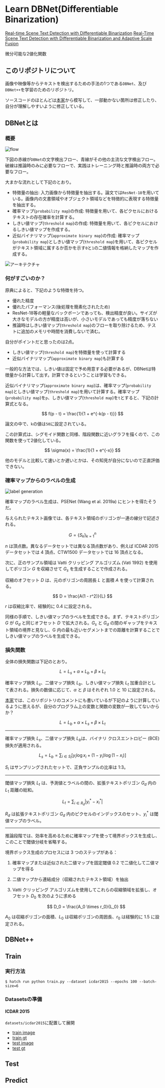 # Learn DBNet(Differentiable Binarization)

[Real-time Scene Text Detection with Differentiable Binarization](https://arxiv.org/abs/1911.08947)
[Real-Time Scene Text Detection with Differentiable Binarization and Adaptive Scale Fusion](https://arxiv.org/abs/2202.10304)

微分可能な2値化関数

## このリポジトリについて

画像や映像等からテキストを検出するための手法の1つである`DBNet`、及び`DBNet++`を学習のためのリポジトリ。

ソースコードのほとんどは[本家](https://github.com/MhLiao/DB)から模写して、一部動かない箇所は修正したり、自分が理解しやすいように修正している。

## DBNetとは

### 概要

![flow](doc/images/flow.png)

下図の赤線が`DBNet`の文字検出フロー、青線がその他の主流な文字検出フロー。破線は推論時のみに必要なフローで、実践はトレーニング時と推論時の両方で必要なフロー。

大まかな流れとして下記のとおり。

- 特徴量の抽出: 入力画像から特徴量を抽出する。論文では`ResNet-18`を用いている。画像内の文書領域やオブジェクト領域などを特徴的に表現する特徴量を抽出する。
- 確率マップ(`probability map`)の作成: 特徴量を用いて、各ピクセルにおけるテキストの存在確率を計算する。
- しきい値マップ(`threshold map`)の作成: 特徴量を用いて、各ピクセルにおけるしきい値マップを作成する。
- 近似バイナリマップ(`approximate binary map`)の作成: 確率マップ(`probability map`)としきい値マップ(`threshold map`)を用いて、各ピクセルがテキスト領域に属するか否かを示す`0`と`1`の二値情報を格納したマップを作成する。

![アーキテクチャ](doc/images/architecture.png)

### 何がすごいのか？

原典によると、下記のような特徴を持つ。

- 優れた精度
- 優れたパフォーマンス(後処理を簡素化されたため)
- ResNet-18等の軽量なバックボーンであっても、検出精度が良い。サイズが大きなモデルの方が精度は高いが、小さいモデルであっても精度が落ちない
- 推論時はしきい値マップ(`threshold map`)のフローを取り除けるため、テストに追加のメモリや時間を消費しないで済む。

自分がポイントだと思ったのは2点。

- しきい値マップ(`threshold map`)を特徴量を使って計算する
- 近似バイナリマップ(`approximate binary map`)も計算する

一般的な方法では、しきい値は固定で予め用意する必要があるが、DBNetは特徴量から計算して出す。計算できるということは学習もできる。

近似バイナリマップ(`approximate binary map`)は、確率マップ(`probability map`)としきい値マップ(`threshold map`)を用いて計算する。確率マップ(`probability map`)を`p`、しきい値マップ(`threshold map`)を`t`とすると、下記の計算式となる。

$$
f(p - t) = \frac{1}{1 + e^{-k(p - t)}}
$$

論文の中で、`k`の値は`50`に設定されている。

この計算式は、シグモイド関数と同様、階段関数に近いグラフを描くので、この関数を使って2値化している。

$$
\sigma(x) = \frac{1}{1 + e^{-x}}
$$

他のモデルと比較して速いとか遅いとかは、その知見が自分にないので正直評価できない。

### 確率マップからのラベルの生成

![label generation](doc/images/label_generation.png)

確率マップのラベル生成は、PSENet (Wang et al. 2019a) にヒントを得たそうだ。

与えられたテキスト画像では、各テキスト領域のポリゴンが一連の線分で記述される。

$$
G = \{S_k\}_{k=1}^{n}
$$

$n$ は頂点数。異なるデータセットでは異なる頂点数があり、例えば ICDAR 2015 データセットでは 4 頂点、CTW1500 データセットでは 16 頂点となる。

次に、正のサンプル領域は Vatti クリッピング アルゴリズム (Vati 1992) を使用してポリゴン $G$ を収縮させて $G_s$ を生成することで作成される。

収縮のオフセット $D$ は、元のポリゴンの周囲長 $L$ と面積 $A$ を使って計算される。

$$
D = \frac{A(1 - r^2)}{L}
$$

$r$ は収縮比率で、経験的に 0.4 に設定される。

同様の手順で、しきい値マップのラベルを生成できる。まず、テキストポリゴン $G$ が $G_d$ と同じオフセット $D$ で拡大される。$G_s$ と $G_d$ の間のギャップをテキスト領域の境界と見なし、G 内の最も近いセグメントまでの距離を計算することでしきい値マップのラベルを生成できる。

### 損失関数

全体の損失関数は下記のとおり。

$$
L = L_s + \alpha \times L_b + \beta \times L_t
$$

確率マップ損失 $L_s$、二値マップ損失 $L_b$、しきい値マップ損失 $L_t$ 加重合計として表される。損失の数値に応じて、$\alpha$ と $\beta$ はそれぞれ 1.0 と 10 に設定される。

[本家](https://github.com/MhLiao/DB)では、このリポジトリのコメントにも書いているが下記のように計算しているように思えるが、自分のプログラム上の変数と関数の変数が一致してないからか？

$$
L = L_b + \alpha \times L_s + \beta \times L_t
$$

***

確率マップ損失 $L_s$、二値マップ損失 $L_b$は、バイナリ クロスエントロピー (BCE) 損失が適用される。

$$
L_s = L_b = \sum_{i \in S_l} \left[ y_i \log x_i + (1 - y_i) \log (1 - x_i) \right]
$$

$S_l$ はサンプリングされたセットで、正負サンプルの比率は 1:3。

***

閾値マップ損失 $L_t$ は、予測値とラベルの間の、拡張テキストポリゴン $G_d$ 内の $L_1$ 距離の総和。

$$
L_t = \sum_{i \in R_d} | y_i^* - x_i^* |
$$

$R_d$ は拡張テキストポリゴン $G_d$ 内のピクセルのインデックスのセット、$y_i^*$ は閾値マップのラベル。

***

推論段階では、効率を高めるために確率マップを使って境界ボックスを生成し、このことで閾値分岐を省略する。

境界ボックス生成のプロセスには 3 つのステップがある：

1. 確率マップまたは近似された二値マップを固定閾値 0.2 で二値化して二値マップを得る
2. 二値マップから連結成分（収縮されたテキスト領域）を抽出
3. Vatti クリッピング アルゴリズムを使用してこれらの収縮領域を拡張し、オフセット $D_0$ を次のように求める

    $$
    D_0 = \frac{A_0 \times r_0}{L_0}
    $$

$A_0$ は収縮ポリゴンの面積、$L_0$ は収縮ポリゴンの周囲長、$r_0$ は経験的に 1.5 に設定される。

## DBNet++

## Train

### 実行方法

```
$ hatch run python train.py --dataset icdar2015 --epochs 100 --batch-size=6
```

### Datasetsの準備

#### ICDAR 2015

`datasets/icdar2015`に配置して展開

- [train image](https://rrc.cvc.uab.es/?com=downloads&action=download&ch=4&f=aHR0cHM6Ly9ycmMuY3ZjLnVhYi5lcy8/Y29tPWRvd25sb2FkcyZhY3Rpb249ZG93bmxvYWQmZmlsZT1jaDRfdHJhaW5pbmdfaW1hZ2VzLnppcA==)
- [train gt](https://rrc.cvc.uab.es/?com=downloads&action=download&ch=4&f=aHR0cHM6Ly9ycmMuY3ZjLnVhYi5lcy8/Y29tPWRvd25sb2FkcyZhY3Rpb249ZG93bmxvYWQmZmlsZT1jaDRfdHJhaW5pbmdfbG9jYWxpemF0aW9uX3RyYW5zY3JpcHRpb25fZ3Quemlw)
- [test image](https://rrc.cvc.uab.es/?com=downloads&action=download&ch=4&f=aHR0cHM6Ly9ycmMuY3ZjLnVhYi5lcy8/Y29tPWRvd25sb2FkcyZhY3Rpb249ZG93bmxvYWQmZmlsZT1jaDRfdGVzdF9pbWFnZXMuemlw)
- [test gt](https://rrc.cvc.uab.es/?com=downloads&action=download&ch=4&f=aHR0cHM6Ly9ycmMuY3ZjLnVhYi5lcy9kb3dubG9hZHMvQ2hhbGxlbmdlNF9UZXN0X1Rhc2sxX0dULnppcA==)

## Test

## Predict
